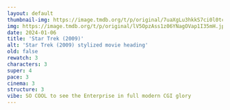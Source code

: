 ```yaml
---
layout: default
thumbnail-img: https://image.tmdb.org/t/p/original/7uaXgLu3hkkS7ci0l0tc9SPHfER.png
img: https://image.tmdb.org/t/p/original/lV5OpzAss1z06YNagOVap1I35mH.jpg
date: 2024-01-06
title: 'Star Trek (2009)'
alt: 'Star Trek (2009) stylized movie heading'
old: false
rewatch: 3
characters: 3
super: 4
pace: 3
cinema: 3
structure: 3
vibe: SO COOL to see the Enterprise in full modern CGI glory
---
```

